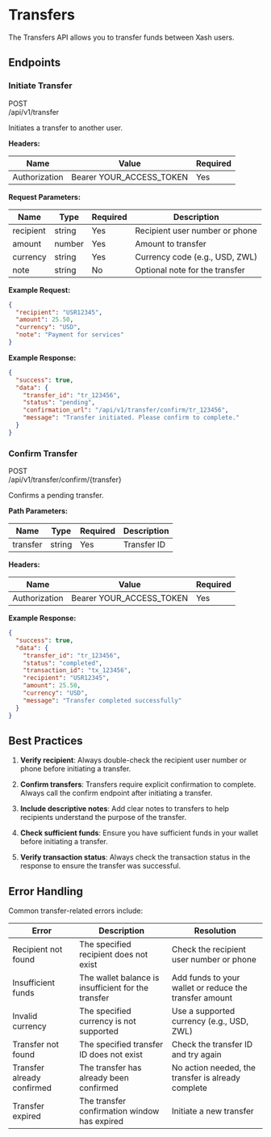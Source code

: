 # Transfers

The Transfers API allows you to transfer funds between Xash users.

## Endpoints

### Initiate Transfer

<div class="api-method post">POST</div>
<div class="endpoint">/api/v1/transfer</div>

Initiates a transfer to another user.

**Headers:**

| Name | Value | Required |
|------|-------|----------|
| Authorization | Bearer YOUR_ACCESS_TOKEN | Yes |

**Request Parameters:**

| Name | Type | Required | Description |
|------|------|----------|-------------|
| recipient | string | Yes | Recipient user number or phone |
| amount | number | Yes | Amount to transfer |
| currency | string | Yes | Currency code (e.g., USD, ZWL) |
| note | string | No | Optional note for the transfer |

**Example Request:**
```json
{
  "recipient": "USR12345",
  "amount": 25.50,
  "currency": "USD",
  "note": "Payment for services"
}
```

**Example Response:**
```json
{
  "success": true,
  "data": {
    "transfer_id": "tr_123456",
    "status": "pending",
    "confirmation_url": "/api/v1/transfer/confirm/tr_123456",
    "message": "Transfer initiated. Please confirm to complete."
  }
}
```

### Confirm Transfer

<div class="api-method post">POST</div>
<div class="endpoint">/api/v1/transfer/confirm/{transfer}</div>

Confirms a pending transfer.

**Path Parameters:**

| Name | Type | Required | Description |
|------|------|----------|-------------|
| transfer | string | Yes | Transfer ID |

**Headers:**

| Name | Value | Required |
|------|-------|----------|
| Authorization | Bearer YOUR_ACCESS_TOKEN | Yes |

**Example Response:**
```json
{
  "success": true,
  "data": {
    "transfer_id": "tr_123456",
    "status": "completed",
    "transaction_id": "tx_123456",
    "recipient": "USR12345",
    "amount": 25.50,
    "currency": "USD",
    "message": "Transfer completed successfully"
  }
}
```

## Best Practices

1. **Verify recipient**: Always double-check the recipient user number or phone before initiating a transfer.

2. **Confirm transfers**: Transfers require explicit confirmation to complete. Always call the confirm endpoint after initiating a transfer.

3. **Include descriptive notes**: Add clear notes to transfers to help recipients understand the purpose of the transfer.

4. **Check sufficient funds**: Ensure you have sufficient funds in your wallet before initiating a transfer.

5. **Verify transaction status**: Always check the transaction status in the response to ensure the transfer was successful.

## Error Handling

Common transfer-related errors include:

| Error | Description | Resolution |
|-------|-------------|------------|
| Recipient not found | The specified recipient does not exist | Check the recipient user number or phone |
| Insufficient funds | The wallet balance is insufficient for the transfer | Add funds to your wallet or reduce the transfer amount |
| Invalid currency | The specified currency is not supported | Use a supported currency (e.g., USD, ZWL) |
| Transfer not found | The specified transfer ID does not exist | Check the transfer ID and try again |
| Transfer already confirmed | The transfer has already been confirmed | No action needed, the transfer is already complete |
| Transfer expired | The transfer confirmation window has expired | Initiate a new transfer |
